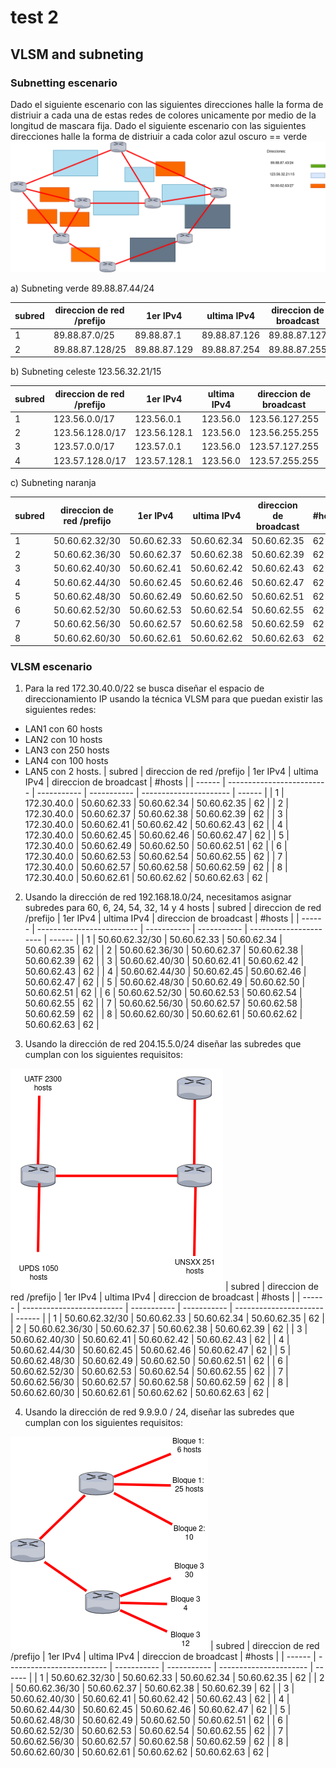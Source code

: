 # test 2

## VLSM and subneting

### Subnetting escenario

Dado el siguiente escenario con las siguientes direcciones halle la forma de distriuir a cada una de estas redes de colores unicamente por medio de la longitud de mascara fija.
Dado el siguiente escenario con las siguientes direcciones halle la forma de distriuir a cada
color azul oscuro == verde
![test 5](./imgs/test5.png)

a) Subneting verde
89.88.87.44/24

| subred | direccion de red /prefijo | 1er IPv4     | ultima IPv4  | direccion de broadcast | #hosts |
| ------ | ------------------------- | ------------ | ------------ | ---------------------- | ------ |
| 1      | 89.88.87.0/25             | 89.88.87.1   | 89.88.87.126 | 89.88.87.127           | 62     |
| 2      | 89.88.87.128/25           | 89.88.87.129 | 89.88.87.254 | 89.88.87.255           | 62     |

b) Subneting celeste
123.56.32.21/15

| subred | direccion de red /prefijo | 1er IPv4     | ultima IPv4 | direccion de broadcast | #hosts |
| ------ | ------------------------- | ------------ | ----------- | ---------------------- | ------ |
| 1      | 123.56.0.0/17             | 123.56.0.1   | 123.56.0    | 123.56.127.255         | 32768  |
| 2      | 123.56.128.0/17           | 123.56.128.1 | 123.56.0    | 123.56.255.255         | 32768  |
| 3      | 123.57.0.0/17             | 123.57.0.1   | 123.56.0    | 123.57.127.255         | 32768  |
| 4      | 123.57.128.0/17           | 123.57.128.1 | 123.56.0    | 123.57.255.255         | 32768  |

c) Subneting naranja

| subred | direccion de red /prefijo | 1er IPv4    | ultima IPv4 | direccion de broadcast | #hosts |
| ------ | ------------------------- | ----------- | ----------- | ---------------------- | ------ |
| 1      | 50.60.62.32/30            | 50.60.62.33 | 50.60.62.34 | 50.60.62.35            | 62     |
| 2      | 50.60.62.36/30            | 50.60.62.37 | 50.60.62.38 | 50.60.62.39            | 62     |
| 3      | 50.60.62.40/30            | 50.60.62.41 | 50.60.62.42 | 50.60.62.43            | 62     |
| 4      | 50.60.62.44/30            | 50.60.62.45 | 50.60.62.46 | 50.60.62.47            | 62     |
| 5      | 50.60.62.48/30            | 50.60.62.49 | 50.60.62.50 | 50.60.62.51            | 62     |
| 6      | 50.60.62.52/30            | 50.60.62.53 | 50.60.62.54 | 50.60.62.55            | 62     |
| 7      | 50.60.62.56/30            | 50.60.62.57 | 50.60.62.58 | 50.60.62.59            | 62     |
| 8      | 50.60.62.60/30            | 50.60.62.61 | 50.60.62.62 | 50.60.62.63            | 62     |

### VLSM escenario

1. Para la red 172.30.40.0/22 se busca diseñar el espacio de direccionamiento IP usando la técnica VLSM para que puedan existir las siguientes redes:

- LAN1 con 60 hosts
- LAN2 con 10 hosts
- LAN3 con 250 hosts
- LAN4 con 100 hosts
- LAN5 con 2 hosts.
  | subred | direccion de red /prefijo | 1er IPv4 | ultima IPv4 | direccion de broadcast | #hosts |
  | ------ | ------------------------- | ----------- | ----------- | ---------------------- | ------ |
  | 1 | 172.30.40.0 | 50.60.62.33 | 50.60.62.34 | 50.60.62.35 | 62 |
  | 2 | 172.30.40.0 | 50.60.62.37 | 50.60.62.38 | 50.60.62.39 | 62 |
  | 3 | 172.30.40.0 | 50.60.62.41 | 50.60.62.42 | 50.60.62.43 | 62 |
  | 4 | 172.30.40.0 | 50.60.62.45 | 50.60.62.46 | 50.60.62.47 | 62 |
  | 5 | 172.30.40.0 | 50.60.62.49 | 50.60.62.50 | 50.60.62.51 | 62 |
  | 6 | 172.30.40.0 | 50.60.62.53 | 50.60.62.54 | 50.60.62.55 | 62 |
  | 7 | 172.30.40.0 | 50.60.62.57 | 50.60.62.58 | 50.60.62.59 | 62 |
  | 8 | 172.30.40.0 | 50.60.62.61 | 50.60.62.62 | 50.60.62.63 | 62 |

2. Usando la dirección de red 192.168.18.0/24, necesitamos asignar subredes para 60, 6, 24, 54, 32, 14 y 4 hosts
   | subred | direccion de red /prefijo | 1er IPv4 | ultima IPv4 | direccion de broadcast | #hosts |
   | ------ | ------------------------- | ----------- | ----------- | ---------------------- | ------ |
   | 1 | 50.60.62.32/30 | 50.60.62.33 | 50.60.62.34 | 50.60.62.35 | 62 |
   | 2 | 50.60.62.36/30 | 50.60.62.37 | 50.60.62.38 | 50.60.62.39 | 62 |
   | 3 | 50.60.62.40/30 | 50.60.62.41 | 50.60.62.42 | 50.60.62.43 | 62 |
   | 4 | 50.60.62.44/30 | 50.60.62.45 | 50.60.62.46 | 50.60.62.47 | 62 |
   | 5 | 50.60.62.48/30 | 50.60.62.49 | 50.60.62.50 | 50.60.62.51 | 62 |
   | 6 | 50.60.62.52/30 | 50.60.62.53 | 50.60.62.54 | 50.60.62.55 | 62 |
   | 7 | 50.60.62.56/30 | 50.60.62.57 | 50.60.62.58 | 50.60.62.59 | 62 |
   | 8 | 50.60.62.60/30 | 50.60.62.61 | 50.60.62.62 | 50.60.62.63 | 62 |

3. Usando la dirección de red 204.15.5.0/24 diseñar las subredes que cumplan con los siguientes requisitos:

![imagen para test de redes](./imgs/test3.png)
| subred | direccion de red /prefijo | 1er IPv4 | ultima IPv4 | direccion de broadcast | #hosts |
| ------ | ------------------------- | ----------- | ----------- | ---------------------- | ------ |
| 1 | 50.60.62.32/30 | 50.60.62.33 | 50.60.62.34 | 50.60.62.35 | 62 |
| 2 | 50.60.62.36/30 | 50.60.62.37 | 50.60.62.38 | 50.60.62.39 | 62 |
| 3 | 50.60.62.40/30 | 50.60.62.41 | 50.60.62.42 | 50.60.62.43 | 62 |
| 4 | 50.60.62.44/30 | 50.60.62.45 | 50.60.62.46 | 50.60.62.47 | 62 |
| 5 | 50.60.62.48/30 | 50.60.62.49 | 50.60.62.50 | 50.60.62.51 | 62 |
| 6 | 50.60.62.52/30 | 50.60.62.53 | 50.60.62.54 | 50.60.62.55 | 62 |
| 7 | 50.60.62.56/30 | 50.60.62.57 | 50.60.62.58 | 50.60.62.59 | 62 |
| 8 | 50.60.62.60/30 | 50.60.62.61 | 50.60.62.62 | 50.60.62.63 | 62 |

4. Usando la dirección de red 9.9.9.0 / 24, diseñar las subredes que cumplan con los siguientes requisitos:

![imagen para test de redes](./imgs/test4.png)
| subred | direccion de red /prefijo | 1er IPv4 | ultima IPv4 | direccion de broadcast | #hosts |
| ------ | ------------------------- | ----------- | ----------- | ---------------------- | ------ |
| 1 | 50.60.62.32/30 | 50.60.62.33 | 50.60.62.34 | 50.60.62.35 | 62 |
| 2 | 50.60.62.36/30 | 50.60.62.37 | 50.60.62.38 | 50.60.62.39 | 62 |
| 3 | 50.60.62.40/30 | 50.60.62.41 | 50.60.62.42 | 50.60.62.43 | 62 |
| 4 | 50.60.62.44/30 | 50.60.62.45 | 50.60.62.46 | 50.60.62.47 | 62 |
| 5 | 50.60.62.48/30 | 50.60.62.49 | 50.60.62.50 | 50.60.62.51 | 62 |
| 6 | 50.60.62.52/30 | 50.60.62.53 | 50.60.62.54 | 50.60.62.55 | 62 |
| 7 | 50.60.62.56/30 | 50.60.62.57 | 50.60.62.58 | 50.60.62.59 | 62 |
| 8 | 50.60.62.60/30 | 50.60.62.61 | 50.60.62.62 | 50.60.62.63 | 62 |


